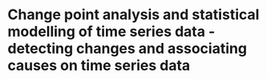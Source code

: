 # Change point analysis and statistical modelling of time series data - detecting changes and associating causes on time series data
